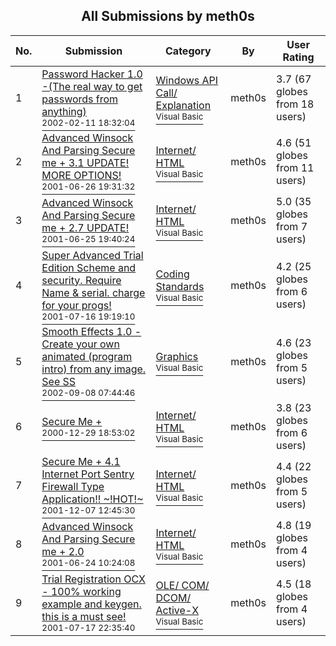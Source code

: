 ﻿<div align="center">

## All Submissions by meth0s

</div>

No.  | Submission | Category | By   | User Rating
---- | ---------- | -------- | ---- | -----------
1 | [Password Hacker 1\.0 \-\(The real way to get passwords from anything\)<br /><sup>2002-02-11 18:32:04</sup>](https://github.com/Planet-Source-Code/meth0s-password-hacker-1-0-the-real-way-to-get-passwords-from-anything__1-31715) | [Windows API Call/ Explanation<br /><sup>Visual Basic</sup>](../ByCategory/windows-api-call-explanation__1-39.md) | meth0s | 3.7 (67 globes from 18 users)
2 | [Advanced Winsock And Parsing Secure me \+ 3\.1 UPDATE\! MORE OPTIONS\!<br /><sup>2001-06-26 19:31:32</sup>](https://github.com/Planet-Source-Code/meth0s-advanced-winsock-and-parsing-secure-me-3-1-update-more-options__1-24471) | [Internet/ HTML<br /><sup>Visual Basic</sup>](../ByCategory/internet-html__1-34.md) | meth0s | 4.6 (51 globes from 11 users)
3 | [Advanced Winsock And Parsing Secure me \+ 2\.7 UPDATE\!<br /><sup>2001-06-25 19:40:24</sup>](https://github.com/Planet-Source-Code/meth0s-advanced-winsock-and-parsing-secure-me-2-7-update__1-24437) | [Internet/ HTML<br /><sup>Visual Basic</sup>](../ByCategory/internet-html__1-34.md) | meth0s | 5.0 (35 globes from 7 users)
4 | [Super Advanced Trial Edition Scheme and security\. Require Name & serial\. charge for your progs\!<br /><sup>2001-07-16 19:19:10</sup>](https://github.com/Planet-Source-Code/meth0s-super-advanced-trial-edition-scheme-and-security-require-name-serial-charge-for-you__1-25102) | [Coding Standards<br /><sup>Visual Basic</sup>](../ByCategory/coding-standards__1-43.md) | meth0s | 4.2 (25 globes from 6 users)
5 | [Smooth Effects 1\.0 \- Create your own animated \(program intro\) from any image\. See SS<br /><sup>2002-09-08 07:44:46</sup>](https://github.com/Planet-Source-Code/meth0s-smooth-effects-1-0-create-your-own-animated-program-intro-from-any-image-see-ss__1-38770) | [Graphics<br /><sup>Visual Basic</sup>](../ByCategory/graphics__1-46.md) | meth0s | 4.6 (23 globes from 5 users)
6 | [Secure Me \+<br /><sup>2000-12-29 18:53:02</sup>](https://github.com/Planet-Source-Code/meth0s-secure-me__1-13941) | [Internet/ HTML<br /><sup>Visual Basic</sup>](../ByCategory/internet-html__1-34.md) | meth0s | 3.8 (23 globes from 6 users)
7 | [Secure Me \+ 4\.1 Internet Port Sentry Firewall Type Application\!\! \~\!HOT\!\~<br /><sup>2001-12-07 12:45:30</sup>](https://github.com/Planet-Source-Code/meth0s-secure-me-4-1-internet-port-sentry-firewall-type-application-hot__1-29525) | [Internet/ HTML<br /><sup>Visual Basic</sup>](../ByCategory/internet-html__1-34.md) | meth0s | 4.4 (22 globes from 5 users)
8 | [Advanced Winsock And Parsing Secure me \+ 2\.0<br /><sup>2001-06-24 10:24:08</sup>](https://github.com/Planet-Source-Code/meth0s-advanced-winsock-and-parsing-secure-me-2-0__1-24388) | [Internet/ HTML<br /><sup>Visual Basic</sup>](../ByCategory/internet-html__1-34.md) | meth0s | 4.8 (19 globes from 4 users)
9 | [Trial Registration OCX \- 100% working example and keygen\. this is a must see\!<br /><sup>2001-07-17 22:35:40</sup>](https://github.com/Planet-Source-Code/meth0s-trial-registration-ocx-100-working-example-and-keygen-this-is-a-must-see__1-25148) | [OLE/ COM/ DCOM/ Active\-X<br /><sup>Visual Basic</sup>](../ByCategory/ole-com-dcom-active-x__1-29.md) | meth0s | 4.5 (18 globes from 4 users)
